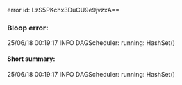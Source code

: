 error id: LzS5PKchx3DuCU9e9jvzxA==
### Bloop error:

25/06/18 00:19:17 INFO DAGScheduler: running: HashSet()
#### Short summary: 

25/06/18 00:19:17 INFO DAGScheduler: running: HashSet()